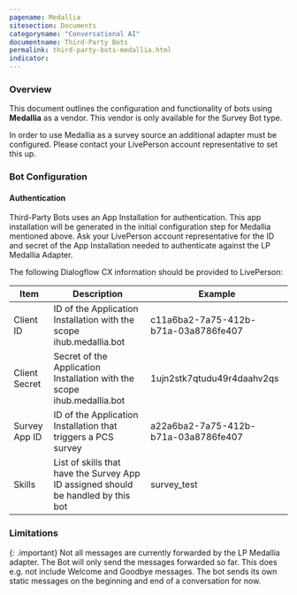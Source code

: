 ```yaml
---
pagename: Medallia
sitesection: Documents
categoryname: "Conversational AI"
documentname: Third-Party Bots
permalink: third-party-bots-medallia.html
indicator:
---
```


### Overview

This document outlines the configuration and functionality of bots using **Medallia** as a vendor.
This vendor is only available for the Survey Bot type.

In order to use Medallia as a survey source an additional adapter must be configured.
Please contact your LivePerson account representative to set this up.

### Bot Configuration

#### Authentication
Third-Party Bots uses an App Installation for authentication.
This app installation will be generated in the initial configuration step for Medallia mentioned above.
Ask your LivePerson account representative for the ID and secret of the
App Installation needed to authenticate against the LP Medallia Adapter.

The following Dialogflow CX information should be provided to LivePerson:

<table>
  <thead>
  <tr>
    <th>Item</th>
    <th>Description</th>
    <th>Example</th>
  </tr>
  </thead>
  <tbody>
  <tr>
    <td>Client ID</td>
    <td>ID of the Application Installation with the scope ihub.medallia.bot</td>
    <td>c11a6ba2-7a75-412b-b71a-03a8786fe407</td>
  </tr>
  <tr>
    <td>Client Secret</td>
    <td>Secret of the Application Installation with the scope ihub.medallia.bot</td>
    <td>1ujn2stk7qtudu49r4daahv2qs</td>
  </tr>
  <tr>
    <td>Survey App ID</td>
    <td>ID of the Application Installation that triggers a PCS survey</td>
    <td>a22a6ba2-7a75-412b-b71a-03a8786fe407</td>
  </tr>
  <tr>
    <td>Skills</td>
    <td>List of skills that have the Survey App ID assigned should be handled by this bot</td>
    <td>survey_test</td>
  </tr>
  </tbody>
</table>

### Limitations
{: .important}
Not all messages are currently forwarded by the LP Medallia adapter. The Bot will only
send the messages forwarded so far. This does e.g. not include Welcome and Goodbye messages.
The bot sends its own static messages on the beginning and end of a conversation for now.